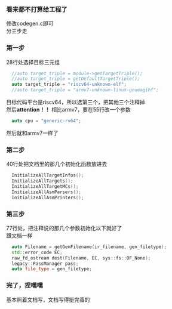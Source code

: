 ### 看来都不打算给工程了
修改codegen.c即可   
分三步走   
### 第一步
28行处选择目标三元组
```cpp
  //auto target_triple = module->getTargetTriple();
  //auto target_triple = getDefaultTargetTriple();
  auto target_triple = "riscv64-unknown-elf";
  //auto target_triple = "armv7-unknown-linux-gnueagihf";
```
目标代码平台是riscv64，所以选第三个，把其他三个注释掉   
然后**attention！！** 相比armv7，要在55行改一个参数
```cpp
  auto cpu = "generic-rv64";
```    
然后就和armv7一样了
### 第二步
40行处把文档里的那几个初始化函数放进去
```cpp
  InitializeAllTargetInfos();
  InitializeAllTargets();
  InitializeAllTargetMCs();
  InitializeAllAsmParsers();
  InitializeAllAsmPrinters();
```
### 第三步
77行处，把注释说的那几个参数初始化以下就好了   
跟文档一样   
```cpp
  auto Filename = getGenFilename(ir_filename, gen_filetype);
  std::error_code EC;
  raw_fd_ostream dest(Filename, EC, sys::fs::OF_None);
  legacy::PassManager pass;
  auto file_type = gen_filetype;
```

### 完了，捏嘿嘿
基本照着文档写，文档写得挺完善的
